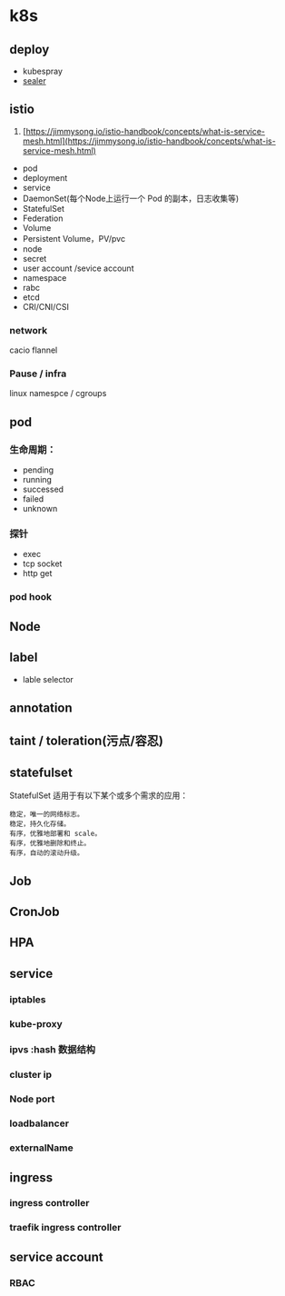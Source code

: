 # k8s
## deploy
* kubespray
* [sealer](https://github.com/sealerio/sealer#quick-start)
##  istio
1. [https://jimmysong.io/istio-handbook/concepts/what-is-service-mesh.html](https://jimmysong.io/istio-handbook/concepts/what-is-service-mesh.html)


* pod
* deployment
* service 
* DaemonSet(每个Node上运行一个 Pod 的副本，日志收集等)
* StatefulSet
* Federation
* Volume
* Persistent Volume，PV/pvc
* node
* secret
* user account /sevice account
* namespace
* rabc
* etcd
* CRI/CNI/CSI
### network
cacio
flannel

### Pause / infra
linux namespce / cgroups

## pod 
### 生命周期： 
* pending
* running
* successed
* failed
* unknown

### 探针
* exec
* tcp socket
* http get 

### pod hook

## Node
## label
* lable selector
## annotation
## taint / toleration(污点/容忍)

## statefulset

StatefulSet 适用于有以下某个或多个需求的应用：

    稳定，唯一的网络标志。
    稳定，持久化存储。
    有序，优雅地部署和 scale。
    有序，优雅地删除和终止。
    有序，自动的滚动升级。

## Job
## CronJob
## HPA

## service
### iptables
### kube-proxy
### ipvs :hash 数据结构
### cluster ip
### Node port
### loadbalancer
### externalName

## ingress

### ingress controller
### traefik ingress controller


## service account 
### RBAC








